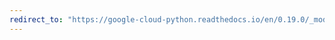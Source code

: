 ```yaml
---
redirect_to: "https://google-cloud-python.readthedocs.io/en/0.19.0/_modules/google/cloud/vision/entity.html"
---
```

